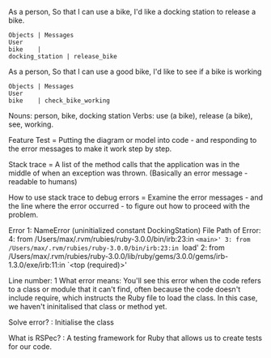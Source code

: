 As a person,
So that I can use a bike,
I'd like a docking station to release a bike.

    Objects | Messages
    User
    bike    | 
    docking_station | release_bike

As a person,
So that I can use a good bike,
I'd like to see if a bike is working

    Objects | Messages
    User
    bike    | check_bike_working


Nouns: person, bike, docking station
Verbs: use (a bike), release (a bike), see, working.

Feature Test = Putting the diagram or model into code - and responding to the error messages to make it work step by step.

Stack trace = A list of the method calls that the application was in the middle of when an exception was thrown. (Basically an error message - readable to humans)

How to use stack trace to debug errors = Examine the error messages - and the line where the error occurred - to figure out how to proceed with the problem.


Error 1: NameError (uninitialized constant DockingStation)
File Path of Error: 4: from /Users/max/.rvm/rubies/ruby-3.0.0/bin/irb:23:in `<main>'
        3: from /Users/max/.rvm/rubies/ruby-3.0.0/bin/irb:23:in `load'
        2: from /Users/max/.rvm/rubies/ruby-3.0.0/lib/ruby/gems/3.0.0/gems/irb-1.3.0/exe/irb:11:in `<top (required)>'

Line number: 1
What error means: You'll see this error when the code refers to a class or module that it can't find, often because the code doesn't include require, which instructs the Ruby file to load the class. In this case, we haven't ininitalised that class or method yet.

Solve error? : Initialise the class


What is RSPec? : A testing framework for Ruby that allows us to create tests for our code.
